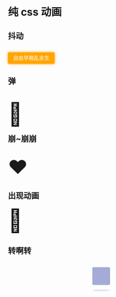 # 纯 css 动画

## 抖动

<div class="box1">
  <span class="text">自由早晚乱余生</span>
</div>

## 弹

<div class="box2">
  <div class="bounce-top">🏀</div>
</div>

## 崩~崩崩

<div class="box3">
  <span class="heart">❤️</span>
</div>

## 出现动画

<div class="box5">
  <div class="bird">🐥</div>
</div>

## 转啊转

<div class="box4">
  <div class="loader"></div>
</div>

<!-- 下面真实代码 -->
<style lang="scss">
  .box1 {
    padding-top: 14px;
    .text {
      display: inline-block;
      background: orange;
      color: white;
      margin: auto;
      padding: .3em 1em .5em;
      border-radius: 3px;
      box-shadow: 0 0 .5em orange;
      animation: shake-baidu 2s ease 0s infinite;
      /* animation-play-state: paused; */
      /* animation-play-state: running; */
      cursor: pointer;
      user-select: none;
    }
    @keyframes shake-baidu {
      from    { transform: rotate(0deg); }
      4%      { transform: rotate(5deg); }
      12.5%   { transform: rotate(-5deg); }
      21%     { transform: rotate(5deg); }
      29%     { transform: rotate(-5deg); }
      37.5%   { transform: rotate(5deg); }
      46%     { transform: rotate(-5deg); }
      50%,to  { transform: rotate(0deg); }
    }
  }
  
  .box2 {
    .bounce-top {
      display: inline-block;
      margin-top: 38px;
      height: 42px;
      border-radius: 4px;
      animation: bounce-top .9s both infinite;
      /* animation-delay: 5s; */
      font-size: 60px;
      text-align: center;
      line-height: 42px;
      @keyframes bounce-top {
        0%{transform:translateY(-45px);animation-timing-function:ease-in;opacity:1}
        24%{opacity:1}
        40%{transform:translateY(-24px);animation-timing-function:ease-in}
        65%{transform:translateY(-12px);animation-timing-function:ease-in}
        82%{transform:translateY(-6px);animation-timing-function:ease-in}
        93%{transform:translateY(-4px);animation-timing-function:ease-in}
        25%,55%,75%,87%{transform:translateY(0);animation-timing-function:ease-out}
        100%{transform:translateY(0);animation-timing-function:ease-out;opacity:1}
      }
    }
  }
  .box3 {
    padding-top: 14px;

    .heart {
      display: inline-block;
      font-size: 52px;
      animation: heartbeat 1.5s ease-in-out infinite both;
    }
    @keyframes heartbeat {
      from{transform:scale(1);transform-origin:center center;animation-timing-function:ease-out}
      10%{transform:scale(.88);animation-timing-function:ease-in}
      17%{transform:scale(.95);animation-timing-function:ease-out}
      33%{transform:scale(.84);animation-timing-function:ease-in}
      45%{transform:scale(1);animation-timing-function:ease-out}
    }
  }
  .box4 {
    padding-top: 14px;

    .loader {
      width: 48px;
      height: 48px;
      margin: auto;
      position: relative;
    }

    .loader::before {
      content: '';
      width: 48px;
      height: 5px;
      background: #a4abd650;
      position: absolute;
      top: 60px;
      left: 0%;
      border-radius: 50%;
      animation: shadow01 0.5s linear infinite;
    }

    .loader::after {
      content: '';
      width: 100%;
      height: 100%;
      background: #a4abd6;
      position: absolute;
      top: 0;
      left: 0%;
      border-radius: 4px;
      animation: jump01 0.5s linear infinite;
    }

    @keyframes jump01 {
      15% {
        border-bottom-right-radius: 3px;
      }

      25% {
        transform: translateY(9px) rotate(22.5deg);
      }

      50% {
        transform: translateY(18px) scale(1, 0.9) rotate(45deg);
        border-bottom-right-radius: 40px;
      }
      75% {
        transform: translateY(9px) rotate(67.5deg);
      }
      100% {
        transform: translateY(0) rotate(90deg);
      }
    }

    @keyframes shadow01 {
      0%,
      100% {
        transform: scale(1, 1);
      }
      50% {
        transform: scale(1.2, 1);
      }
    }
  }
  .box5 {
    font-size: 60px;
    .bird {
      animation: slide-in-elliptic-top-fwd 1.6s cubic-bezier(0.250, 0.460, 0.450, 0.940) both infinite;
    }
    @keyframes slide-in-elliptic-top-fwd {
      0% {
        transform: translateY(-600px) rotateX(-30deg) scale(0);
        transform-origin: 50% 100%;
        opacity: 0;
      }
      100% {
        transform: translateY(0) rotateX(0) scale(1);
        transform-origin: 50% 1400px;
        opacity: 1;
      }
    }
    @keyframes slide-in-elliptic-top-fwd {
      0% {
        transform: translateY(-600px) rotateX(-30deg) scale(0);
        transform-origin: 50% 100%;
        opacity: 0;
      }
      100% {
        transform: translateY(0) rotateX(0) scale(1);
        transform-origin: 50% 1400px;
        opacity: 1;
      }
    }
  }
</style>

